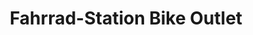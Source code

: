 ---
title: "Fahrrad-Station Bike Outlet"
url: /flensburg/fahrrad-station-bike-outlet/
shop: Fahrrad
---
